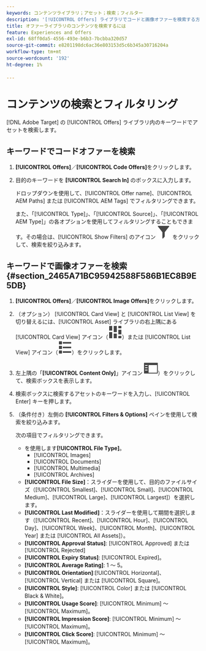 ```yaml
---
keywords: コンテンツライブラリ；アセット；検索；フィルター
description: '[!UICONTROL Offers] ライブラリでコードと画像オファーを検索する方法について説明します。'
title: オファーライブラリのコンテンツを検索するには
feature: Experiences and Offers
exl-id: 68ff0da5-4556-493e-b6b3-7bcbba320d57
source-git-commit: e8201198dc6ac36e803153d5c6b345a30716204a
workflow-type: tm+mt
source-wordcount: '192'
ht-degree: 1%

---
```


# コンテンツの検索とフィルタリング

[!DNL Adobe Target] の [!UICONTROL Offers] ライブラリ内のキーワードでアセットを検索します。

## キーワードでコードオファーを検索

1. **[!UICONTROL Offers]**／**[!UICONTROL Code Offers]**&#x200B;をクリックします。
1. 目的のキーワードを **[!UICONTROL Search In]** のボックスに入力します。

   ドロップダウンを使用して、[!UICONTROL Offer name]、[!UICONTROL AEM Paths] または [!UICONTROL AEM Tags] でフィルタリングできます。

   また、「[!UICONTROL Type]」、「[!UICONTROL Source]」、「[!UICONTROL AEM Type]」の各オプションを使用してフィルタリングすることもできます。その場合は、[!UICONTROL Show Filters] のアイコン ![ フィルターアイコンを表示 ](/help/main/assets/icons/Filter.svg) をクリックして、検索を絞り込みます。

## キーワードで画像オファーを検索 {#section_2465A71BC95942588F586B1EC8B9E5DB}

1. **[!UICONTROL Offers]**／**[!UICONTROL Image Offers]**&#x200B;をクリックします。

1. （オプション） [!UICONTROL Card View] と [!UICONTROL List View] を切り替えるには、[!UICONTROL Asset] ライブラリの右上隅にある [!UICONTROL Card View] アイコン（![ カード表示アイコン ](/help/main/assets/icons/ViewCard.svg)）または [!UICONTROL List View] アイコン（![ リスト表示アイコン ](/help/main/assets/icons/ViewList.svg)）をクリックします。
1. 左上隅の「**[!UICONTROL Content Only]**」アイコン ![ コンテンツのみアイコン ](/help/main/assets/icons/RailLeft.svg)）をクリックして、検索ボックスを表示します。
1. 検索ボックスに検索するアセットのキーワードを入力し、[!UICONTROL Enter] キーを押します。
1. （条件付き）左側の **[!UICONTROL Filters & Options]** ペインを使用して検索を絞り込みます。

   次の項目でフィルタリングできます。

   *  を使用します&#x200B;**[!UICONTROL File Type]**。
      * [!UICONTROL Images]
      * [!UICONTROL Documents]
      * [!UICONTROL Multimedia]
      * [!UICONTROL Archives]
   * **[!UICONTROL File Size]**：スライダーを使用して、目的のファイルサイズ（[!UICONTROL Smallest]、[!UICONTROL Small]、[!UICONTROL Medium]、[!UICONTROL Large]、[!UICONTROL Largest]）を選択します。
   * **[!UICONTROL Last Modified]**：スライダーを使用して期間を選択します（[!UICONTROL Recent]、[!UICONTROL Hour]、[!UICONTROL Day]、[!UICONTROL Week]、[!UICONTROL Month]、[!UICONTROL Year] または [!UICONTROL All Assets]）。
   * **[!UICONTROL Approval Status]**: [!UICONTROL Approved] または [!UICONTROL Rejected]
   * **[!UICONTROL Expiry Status]**: [!UICONTROL Expired]。
   * **[!UICONTROL Average Rating]**: 1 ～ 5。
   * **[!UICONTROL Orientation]**:[!UICONTROL Horizontal]、[!UICONTROL Vertical] または [!UICONTROL Square]。
   * **[!UICONTROL Style]**: [!UICONTROL Color] または [!UICONTROL Black & White]。
   * **[!UICONTROL Usage Score]**: [!UICONTROL Minimum] ～ [!UICONTROL Maximum]。
   * **[!UICONTROL Impression Score]**: [!UICONTROL Minimum] ～ [!UICONTROL Maximum]。
   * **[!UICONTROL Click Score]**: [!UICONTROL Minimum] ～ [!UICONTROL Maximum]。
